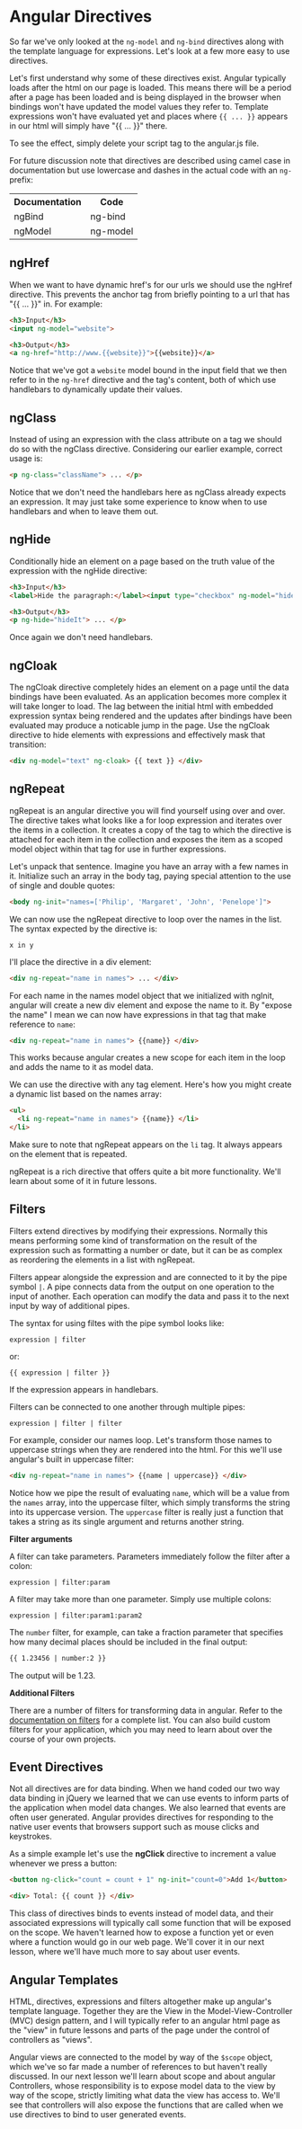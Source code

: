 Angular Directives
=====

So far we've only looked at the `ng-model` and `ng-bind` directives along with the template language for expressions. Let's look at a few more easy to use directives.

Let's first understand why some of these directives exist. Angular typically loads after the html on our page is loaded. This means there will be a period after a page has been loaded and is being displayed in the browser when bindings won't have updated the model values they refer to. Template expressions won't have evaluated yet and places where `{{ ... }}` appears in our html will simply have "{{ ... }}" there.

To see the effect, simply delete your script tag to the angular.js file.

For future discussion note that directives are described using camel case in documentation but use lowercase and dashes in the actual code with an `ng-` prefix:

<table>
<tr><th>Documentation</th><th>Code</th></tr>
<tr><td>ngBind</td><td>ng-bind</td>
<tr><td>ngModel</td><td>ng-model</td>
</table>

## ngHref

When we want to have dynamic href's for our urls we should use the ngHref directive. This prevents the anchor tag from briefly pointing to a url that has "{{ ... }}" in. For example:

```html
<h3>Input</h3>
<input ng-model="website">

<h3>Output</h3>
<a ng-href="http://www.{{website}}">{{website}}</a>
```

Notice that we've got a `website` model bound in the input field that we then refer to in the `ng-href` directive and the tag's content, both of which use handlebars to dynamically update their values.

## ngClass

Instead of using an expression with the class attribute on a tag we should do so with the ngClass directive. Considering our earlier example, correct usage is:

```html
<p ng-class="className"> ... </p>
```

Notice that we don't need the handlebars here as ngClass already expects an expression. It may just take some experience to know when to use handlebars and when to leave them out.

## ngHide

Conditionally hide an element on a page based on the truth value of the expression with the ngHide directive:

```html
<h3>Input</h3>
<label>Hide the paragraph:</label><input type="checkbox" ng-model="hideIt">

<h3>Output</h3>
<p ng-hide="hideIt"> ... </p>
```

Once again we don't need handlebars.

## ngCloak

The ngCloak directive completely hides an element on a page until the data bindings have been evaluated. As an application becomes more complex it will take longer to load. The lag between the initial html with embedded expression syntax being rendered and the updates after bindings have been evaluated may produce a noticable jump in the page. Use the ngCloak directive to hide elements with expressions and effectively mask that transition:

```html
<div ng-model="text" ng-cloak> {{ text }} </div>
```

## ngRepeat

ngRepeat is an angular directive you will find yourself using over and over. The directive takes what looks like a for loop expression and iterates over the items in a collection. It creates a copy of the tag to which the directive is attached for each item in the collection and exposes the item as a scoped model object within that tag for use in further expressions.

Let's unpack that sentence. Imagine you have an array with a few names in it. Initialize such an array in the body tag, paying special attention to the use of single and double quotes:

```html
<body ng-init="names=['Philip', 'Margaret', 'John', 'Penelope']">
```

We can now use the ngRepeat directive to loop over the names in the list. The syntax expected by the directive is:

```
x in y
```

I'll place the directive in a div element:

```html
<div ng-repeat="name in names"> ... </div>
```

For each name in the names model object that we initialized with ngInit, angular will create a new div element and expose the name to it. By "expose the name" I mean we can now have expressions in that tag that make reference to `name`:


```html
<div ng-repeat="name in names"> {{name}} </div>
```

This works because angular creates a new scope for each item in the loop and adds the name to it as model data.

We can use the directive with any tag element. Here's how you might create a dynamic list based on the names array:

```html
<ul>
  <li ng-repeat="name in names"> {{name}} </li>
</li>
```

Make sure to note that ngRepeat appears on the `li` tag. It always appears on the element that is repeated.

ngRepeat is a rich directive that offers quite a bit more functionality. We'll learn about some of it in future lessons.

## Filters

Filters extend directives by modifying their expressions. Normally this means performing some kind of transformation on the result of the expression such as formatting a number or date, but it can be as complex as reordering the elements in a list with ngRepeat.

Filters appear alongside the expression and are connected to it by the pipe symbol `|`. A pipe connects data from the output on one operation to the input of another. Each operation can modify the data and pass it to the next input by way of additional pipes.

The syntax for using filtes with the pipe symbol looks like:

```
expression | filter
```

or:

```
{{ expression | filter }}
```

If the expression appears in handlebars.

Filters can be connected to one another through multiple pipes:

```
expression | filter | filter
```

For example, consider our names loop. Let's transform those names to uppercase strings when they are rendered into the html. For this we'll use angular's built in uppercase filter:

```html
<div ng-repeat="name in names"> {{name | uppercase}} </div>
```

Notice how we pipe the result of evaluating `name`, which will be a value from the `names` array, into the uppercase filter, which simply transforms the string into its uppercase version. The `uppercase` filter is really just a function that takes a string as its single argument and returns another string.

**Filter arguments**

A filter can take parameters. Parameters immediately follow the filter after a colon:

```
expression | filter:param
```

A filter may take more than one parameter. Simply use multiple colons:

```
expression | filter:param1:param2
```

The `number` filter, for example, can take a fraction parameter that specifies how many decimal places should be included in the final output:

```html
{{ 1.23456 | number:2 }}
```

The output will be 1.23.

<!-- introduce the orderBy and filter filters in the next two lessons -->

**Additional Filters**

There are a number of filters for transforming data in angular. Refer to the [documentation on filters](https://docs.angularjs.org/api/ng/filter) for a complete list. You can also build custom filters for your application, which you may need to learn about over the course of your own projects.

## Event Directives

Not all directives are for data binding. When we hand coded our two way data binding in jQuery we learned that we can use events to inform parts of the application when model data changes. We also learned that events are often user generated. Angular provides directives for responding to the native user events that browsers support such as mouse clicks and keystrokes.

As a simple example let's use the **ngClick** directive to increment a value whenever we press a button:

```html
<button ng-click="count = count + 1" ng-init="count=0">Add 1</button>

<div> Total: {{ count }} </div>
```

This class of directives binds to events instead of model data, and their associated expressions will typically call some function that will be exposed on the scope. We haven't learned how to expose a function yet or even where a function would go in our web page. We'll cover it in our next lesson, where we'll have much more to say about user events.

## Angular Templates

HTML, directives, expressions and filters altogether make up angular's template language. Together they are the View in the Model-View-Controller (MVC) design pattern, and I will typically refer to an angular html page as the "view" in future lessons and parts of the page under the control of controllers as "views".

Angular views are connected to the model by way of the `$scope` object, which we've so far made a number of references to but haven't really discussed. In our next lesson we'll learn about scope and about angular Controllers, whose responsibility is to expose model data to the view by way of the scope, strictly limiting what data the view has access to. We'll see that controllers will also expose the functions that are called when we use directives to bind to user generated events.